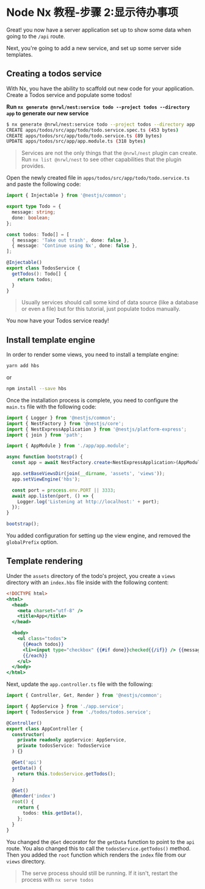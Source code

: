 # Node Nx 教程-步骤 2:显示待办事项

Great! you now have a server application set up to show some data when going to the `/api` route.

Next, you're going to add a new service, and set up some server side templates.

## Creating a todos service

With Nx, you have the ability to scaffold out new code for your application. Create a Todos service and populate some todos!

**Run `nx generate @nrwl/nest:service todo --project todos --directory app` to generate our new service**

```bash
$ nx generate @nrwl/nest:service todo --project todos --directory app
CREATE apps/todos/src/app/todo/todo.service.spec.ts (453 bytes)
CREATE apps/todos/src/app/todo/todo.service.ts (89 bytes)
UPDATE apps/todos/src/app/app.module.ts (318 bytes)
```

> Services are not the only things that the `@nrwl/nest` plugin can create. Run `nx list @nrwl/nest` to see other capabilities that the plugin provides.

Open the newly created file in `apps/todos/src/app/todo/todo.service.ts` and paste the following code:

```typescript
import { Injectable } from '@nestjs/common';

export type Todo = {
  message: string;
  done: boolean;
};

const todos: Todo[] = [
  { message: 'Take out trash', done: false },
  { message: 'Continue using Nx', done: false },
];

@Injectable()
export class TodosService {
  getTodos(): Todo[] {
    return todos;
  }
}
```

> Usually services should call some kind of data source (like a database or even a file) but for this tutorial, just populate todos manually.

You now have your Todos service ready!

## Install template engine

In order to render some views, you need to install a template engine:

```bash
yarn add hbs
```

or

```bash
npm install --save hbs
```

Once the installation process is complete, you need to configure the `main.ts` file with the following code:

```typescript
import { Logger } from '@nestjs/common';
import { NestFactory } from '@nestjs/core';
import { NestExpressApplication } from '@nestjs/platform-express';
import { join } from 'path';

import { AppModule } from './app/app.module';

async function bootstrap() {
  const app = await NestFactory.create<NestExpressApplication>(AppModule);

  app.setBaseViewsDir(join(__dirname, 'assets', 'views'));
  app.setViewEngine('hbs');

  const port = process.env.PORT || 3333;
  await app.listen(port, () => {
    Logger.log('Listening at http://localhost:' + port);
  });
}

bootstrap();
```

You added configuration for setting up the view engine, and removed the `globalPrefix` option.

## Template rendering

Under the `assets` directory of the todo's project, you create a `views` directory with an `index.hbs` file inside with the following content:

```handlebars
<!DOCTYPE html>
<html>
  <head>
    <meta charset="utf-8" />
    <title>App</title>
  </head>

  <body>
    <ul class="todos">
      {{#each todos}}
      <li><input type="checkbox" {{#if done}}checked{{/if}} /> {{message}}</li>
      {{/each}}
    </ul>
  </body>
</html>
```

Next, update the `app.controller.ts` file with the following:

```typescript
import { Controller, Get, Render } from '@nestjs/common';

import { AppService } from './app.service';
import { TodosService } from './todos/todos.service';

@Controller()
export class AppController {
  constructor(
    private readonly appService: AppService,
    private todosService: TodosService
  ) {}

  @Get('api')
  getData() {
    return this.todosService.getTodos();
  }

  @Get()
  @Render('index')
  root() {
    return {
      todos: this.getData(),
    };
  }
}
```

You changed the `@Get` decorator for the `getData` function to point to the `api` route. You also changed this to call the `todosService.getTodos()` method. \
Then you added the `root` function which renders the `index` file from our `views` directory.

> The serve process should still be running. If it isn't, restart the process with `nx serve todos`
